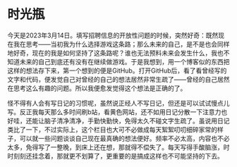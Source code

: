 # 时光瓶

今天是2023年3月14日。填写招聘信息的开放性问题的时候，突然好奇：既然现在我在思考——当初我为什么选择游戏这条路；那么未来的自己，是不是也会同样地好奇，现在的我是如何坚持了这条路呢？谁也无法预料未来会发生什么，我也不知道未来的自己到底还有没有在继续做游戏。于是我想到，用一个博客似的东西把这样的想法存下来，第一个想到的便是GitHub。打开GitHub后，看了看曾经写的文字和代码，便发觉自己对曾经的自己的想法居然非常生疏了——曾经的自己居然在思考这么有趣的问题。所以我便愈发觉得这个想法是正确的了。

怪不得有人会有写日记的习惯呢，虽然说正经人不写日记，但还是可以试试慢点儿写。反正我每天那么多时间刷b站，看黄色网站，还不如用日记分散一下注意力也好哇，还能让脑子清净清净，手勤快勤快，免得太久不碰文字生疏了。虽说用日记类比了一下，不过实际上，这个栏目也大可不必做成每天絮絮叨叨细碎家常的样子，可以就一些问题谈谈自己现在最真确的想法便好。频率不必太高，内容也不必太多，免得写了一整晚，到床上还在想，那就得不偿失了。每天写得手酸脑涨，时时刻刻还挂念着，那就更不划算了，更重要的是搞成这样也不可能坚持的下去。

